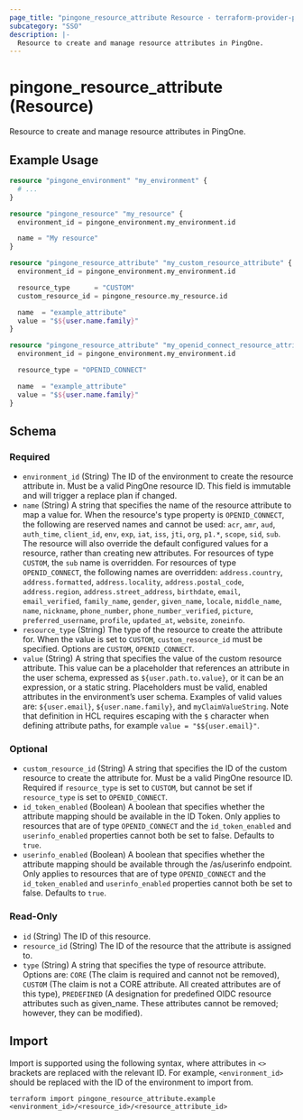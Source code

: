 ```yaml
---
page_title: "pingone_resource_attribute Resource - terraform-provider-pingone"
subcategory: "SSO"
description: |-
  Resource to create and manage resource attributes in PingOne.
---
```


# pingone_resource_attribute (Resource)

Resource to create and manage resource attributes in PingOne.

## Example Usage

```terraform
resource "pingone_environment" "my_environment" {
  # ...
}

resource "pingone_resource" "my_resource" {
  environment_id = pingone_environment.my_environment.id

  name = "My resource"
}

resource "pingone_resource_attribute" "my_custom_resource_attribute" {
  environment_id = pingone_environment.my_environment.id

  resource_type      = "CUSTOM"
  custom_resource_id = pingone_resource.my_resource.id

  name  = "example_attribute"
  value = "$${user.name.family}"
}

resource "pingone_resource_attribute" "my_openid_connect_resource_attribute" {
  environment_id = pingone_environment.my_environment.id

  resource_type = "OPENID_CONNECT"

  name  = "example_attribute"
  value = "$${user.name.family}"
}
```

<!-- schema generated by tfplugindocs -->
## Schema

### Required

- `environment_id` (String) The ID of the environment to create the resource attribute in.  Must be a valid PingOne resource ID.  This field is immutable and will trigger a replace plan if changed.
- `name` (String) A string that specifies the name of the resource attribute to map a value for. When the resource's type property is `OPENID_CONNECT`, the following are reserved names and cannot be used: `acr`, `amr`, `aud`, `auth_time`, `client_id`, `env`, `exp`, `iat`, `iss`, `jti`, `org`, `p1.*`, `scope`, `sid`, `sub`.  The resource will also override the default configured values for a resource, rather than creating new attributes.  For resources of type `CUSTOM`, the `sub` name is overridden.  For resources of type `OPENID_CONNECT`, the following names are overridden: `address.country`, `address.formatted`, `address.locality`, `address.postal_code`, `address.region`, `address.street_address`, `birthdate`, `email`, `email_verified`, `family_name`, `gender`, `given_name`, `locale`, `middle_name`, `name`, `nickname`, `phone_number`, `phone_number_verified`, `picture`, `preferred_username`, `profile`, `updated_at`, `website`, `zoneinfo`.
- `resource_type` (String) The type of the resource to create the attribute for.  When the value is set to `CUSTOM`, `custom_resource_id` must be specified.  Options are `CUSTOM`, `OPENID_CONNECT`.
- `value` (String) A string that specifies the value of the custom resource attribute. This value can be a placeholder that references an attribute in the user schema, expressed as `${user.path.to.value}`, or it can be an expression, or a static string. Placeholders must be valid, enabled attributes in the environment’s user schema. Examples of valid values are: `${user.email}`, `${user.name.family}`, and `myClaimValueString`.  Note that definition in HCL requires escaping with the `$` character when defining attribute paths, for example `value = "$${user.email}"`.

### Optional

- `custom_resource_id` (String) A string that specifies the ID of the custom resource to create the attribute for.  Must be a valid PingOne resource ID.  Required if `resource_type` is set to `CUSTOM`, but cannot be set if `resource_type` is set to `OPENID_CONNECT`.
- `id_token_enabled` (Boolean) A boolean that specifies whether the attribute mapping should be available in the ID Token.  Only applies to resources that are of type `OPENID_CONNECT` and the `id_token_enabled` and `userinfo_enabled` properties cannot both be set to false. Defaults to `true`.
- `userinfo_enabled` (Boolean) A boolean that specifies whether the attribute mapping should be available through the /as/userinfo endpoint.  Only applies to resources that are of type `OPENID_CONNECT` and the `id_token_enabled` and `userinfo_enabled` properties cannot both be set to false. Defaults to `true`.

### Read-Only

- `id` (String) The ID of this resource.
- `resource_id` (String) The ID of the resource that the attribute is assigned to.
- `type` (String) A string that specifies the type of resource attribute. Options are: `CORE` (The claim is required and cannot not be removed), `CUSTOM` (The claim is not a CORE attribute. All created attributes are of this type), `PREDEFINED` (A designation for predefined OIDC resource attributes such as given_name. These attributes cannot be removed; however, they can be modified).

## Import

Import is supported using the following syntax, where attributes in `<>` brackets are replaced with the relevant ID.  For example, `<environment_id>` should be replaced with the ID of the environment to import from.

```shell
terraform import pingone_resource_attribute.example <environment_id>/<resource_id>/<resource_attribute_id>
```
